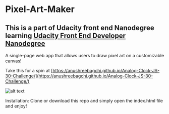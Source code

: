 # Pixel-Art-Maker

## This is a part of Udacity front end Nanodegree learning [Udacity Front End Developer Nanodegree](https://in.udacity.com/course/front-end-web-developer-nanodegree--nd001) 


A single-page web app that allows users to draw pixel art on a customizable canvas! 

Take this for a spin at [https://anushreebagchi.github.io/Analog-Clock-JS-30-Challenge/](https://anushreebagchi.github.io/Analog-Clock-JS-30-Challenge/)


![alt text](https://media.giphy.com/media/2A67Wl9fBmhm9Unmrv/giphy.gif "Image of the project")

Installation: Clone or download this repo and simply open the index.html file and enjoy!

